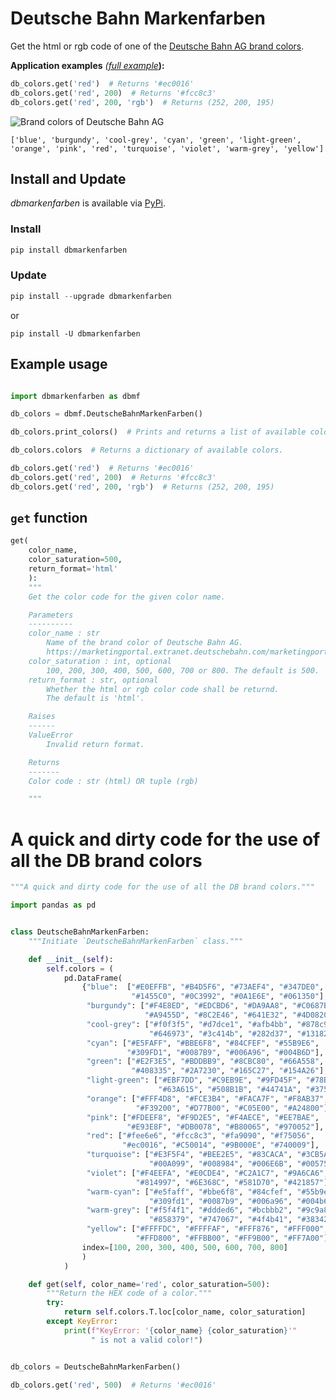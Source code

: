 # Deutsche Bahn Markenfarben
Get the html or rgb code of one of the [Deutsche Bahn AG brand colors](https://marketingportal.extranet.deutschebahn.com/marketingportal/Marke-und-Design/Basiselemente/Farbe).

**Application examples** *([full example](https://github.com/jbnsn/dbmarkenfarben?tab=readme-ov-file#example-usage)***):**
```Python
db_colors.get('red')  # Returns '#ec0016'
db_colors.get('red', 200)  # Returns '#fcc8c3'
db_colors.get('red', 200, 'rgb')  # Returns (252, 200, 195)
```

![Brand colors of Deutsche Bahn AG](overview/overview.png)

`['blue', 'burgundy', 'cool-grey', 'cyan', 'green', 'light-green', 'orange', 'pink', 'red', 'turquoise', 'violet', 'warm-grey', 'yellow']`

## Install and Update

*dbmarkenfarben* is available via [PyPi](https://pypi.org/project/dbmarkenfarben/).

### Install

```Python
pip install dbmarkenfarben
```

### Update

```Python
pip install --upgrade dbmarkenfarben
```
or
```
pip install -U dbmarkenfarben
```

## Example usage

```Python

import dbmarkenfarben as dbmf

db_colors = dbmf.DeutscheBahnMarkenFarben()

db_colors.print_colors()  # Prints and returns a list of available colors.

db_colors.colors  # Returns a dictionary of available colors.

db_colors.get('red')  # Returns '#ec0016'
db_colors.get('red', 200)  # Returns '#fcc8c3'
db_colors.get('red', 200, 'rgb')  # Returns (252, 200, 195)

```

## `get` function

```Python
get(
    color_name,
    color_saturation=500,
    return_format='html'
    ):
    """
    Get the color code for the given color name.

    Parameters
    ----------
    color_name : str
        Name of the brand color of Deutsche Bahn AG.
        https://marketingportal.extranet.deutschebahn.com/marketingportal/Marke-und-Design/Basiselemente/Farbe
    color_saturation : int, optional
        100, 200, 300, 400, 500, 600, 700 or 800. The default is 500.
    return_format : str, optional
        Whether the html or rgb color code shall be returnd.
        The default is 'html'.

    Raises
    ------
    ValueError
        Invalid return format.

    Returns
    -------
    Color code : str (html) OR tuple (rgb)

    """
```

# A quick and dirty code for the use of all the DB brand colors
```Python
"""A quick and dirty code for the use of all the DB brand colors."""

import pandas as pd


class DeutscheBahnMarkenFarben:
    """Initiate `DeutscheBahnMarkenFarben` class."""

    def __init__(self):
        self.colors = (
            pd.DataFrame(
                {"blue":  ["#E0EFFB", "#B4D5F6", "#73AEF4", "#347DE0",
                           "#1455C0", "#0C3992", "#0A1E6E", "#061350"],
                 "burgundy": ["#F4E8ED", "#EDCBD6", "#DA9AA8", "#C0687B",
                              "#A9455D", "#8C2E46", "#641E32", "#4D0820"],
                 "cool-grey": ["#f0f3f5", "#d7dce1", "#afb4bb", "#878c96",
                               "#646973", "#3c414b", "#282d37", "#131821"],
                 "cyan": ["#E5FAFF", "#BBE6F8", "#84CFEF", "#55B9E6",
                          "#309FD1", "#0087B9", "#006A96", "#004B6D"],
                 "green": ["#E2F3E5", "#BDDBB9", "#8CBC80", "#66A558",
                           "#408335", "#2A7230", "#165C27", "#154A26"],
                 "light-green": ["#EBF7DD", "#C9EB9E", "#9FD45F", "#78BE14",
                                 "#63A615", "#508B1B", "#44741A", "#375F15"],
                 "orange": ["#FFF4D8", "#FCE3B4", "#FACA7F", "#F8AB37",
                            "#F39200", "#D77B00", "#C05E00", "#A24800"],
                 "pink": ["#FDEEF8", "#F9D2E5", "#F4AECE", "#EE7BAE",
                          "#E93E8F", "#DB0078", "#B80065", "#970052"],
                 "red": ["#fee6e6", "#fcc8c3", "#fa9090", "#f75056",
                         "#ec0016", "#C50014", "#9B000E", "#740009"],
                 "turquoise": ["#E3F5F4", "#BEE2E5", "#83CACA", "#3CB5AE",
                               "#00A099", "#008984", "#006E6B", "#005752"],
                 "violet": ["#F4EEFA", "#E0CDE4", "#C2A1C7", "#9A6CA6",
                            "#814997", "#6E368C", "#581D70", "#421857"],
                 "warm-cyan": ["#e5faff", "#bbe6f8", "#84cfef", "#55b9e6",
                               "#309fd1", "#0087b9", "#006a96", "#004b6d"],
                 "warm-grey": ["#f5f4f1", "#ddded6", "#bcbbb2", "#9c9a8e",
                               "#858379", "#747067", "#4f4b41", "#38342f"],
                 "yellow": ["#FFFFDC", "#FFFFAF", "#FFF876", "#FFF000",
                            "#FFD800", "#FFBB00", "#FF9B00", "#FF7A00"]},
                index=[100, 200, 300, 400, 500, 600, 700, 800]
                )
            )

    def get(self, color_name='red', color_saturation=500):
        """Return the HEX code of a color."""
        try:
            return self.colors.T.loc[color_name, color_saturation]
        except KeyError:
            print(f"KeyError: '{color_name} {color_saturation}'"
                  " is not a valid color!")


db_colors = DeutscheBahnMarkenFarben()

db_colors.get('red', 500)  # Returns '#ec0016'

```
